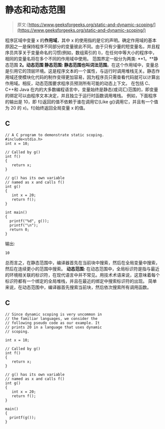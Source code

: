 # 静态和动态范围

> 原文:[https://www.geeksforgeeks.org/static-and-dynamic-scoping/](https://www.geeksforgeeks.org/static-and-dynamic-scoping/)

程序区域中变量 x 的**作用域**，其中 x 的使用指的是它的声明。确定作用域的基本原因之一是保持程序不同部分的变量彼此不同。由于只有少量的短变量名，并且程序员共享关于变量命名的习惯(例如，数组索引的 I)，在任何中等大小的程序中，相同的变量名将在多个不同的作用域中使用。
范围界定一般分为两类:
**1。**静态范围
**2。**动态范围
**静态范围:**
静态范围也叫**词法范围**。在这个作用域中，变量总是引用它的顶层环境。这是程序文本的一个属性，与运行时调用堆栈无关。静态作用域还使模块化代码的制作变得更加容易，因为程序员只需查看代码就可以计算出作用域。相反，动态范围要求程序员预测所有可能的动态上下文。
在包括 C、C++和 Java 在内的大多数编程语言中，变量始终是静态(或词汇)范围的，即变量的绑定可以由程序文本决定，并且独立于运行时函数调用堆栈。
例如，下面程序的输出是 10，即 f()返回的值不依赖于谁在调用它(Like g()调用它，并且有一个值为 20 的 x)。f()始终返回全局变量 x 的值。

## C

```
// A C program to demonstrate static scoping.
#include<stdio.h>
int x = 10;

// Called by g()
int f()
{
   return x;
}

// g() has its own variable
// named as x and calls f()
int g()
{
   int x = 20;
   return f();
}

int main()
{
  printf("%d", g());
  printf("\n");
  return 0;
}
```

输出:

```
10
```

总而言之，在静态范围中，编译器首先在当前块中搜索，然后在全局变量中搜索，然后在连续更小的范围中搜索。
**动态范围:**
在动态范围中，全局标识符是指与最近的环境相关联的标识符，在现代语言中并不常见。用技术术语来说，这意味着每个标识符都有一个绑定的全局堆栈，并且在最近的绑定中搜索标识符的出现。
简单来说，在动态范围中，编译器首先搜索当前块，然后依次搜索所有调用函数。

## C

```
// Since dynamic scoping is very uncommon in
// the familiar languages, we consider the
// following pseudo code as our example. It
// prints 20 in a language that uses dynamic
// scoping.  

int x = 10;

// Called by g()
int f()
{
   return x;
}

// g() has its own variable
// named as x and calls f()
int g()
{
   int x = 20;
   return f();
}

main()
{
  printf(g());
}
```